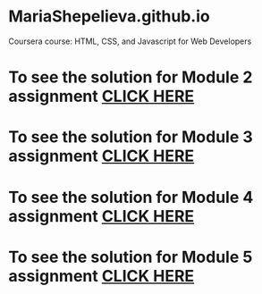 # MariaShepelieva.github.io

Coursera course: HTML, CSS, and Javascript for Web Developers

# To see the solution for Module 2 assignment [CLICK HERE](https://MariaShepelieva.github.io/course/module2-solution/index.html)

# To see the solution for Module 3 assignment [CLICK HERE](https://MariaShepelieva.github.io/course/module3-solution/index.html)

# To see the solution for Module 4 assignment [CLICK HERE](https://MariaShepelieva.github.io/course/module4-solution/index.html)

# To see the solution for Module 5 assignment [CLICK HERE](https://MariaShepelieva.github.io/course/module5-solution/index.html)

